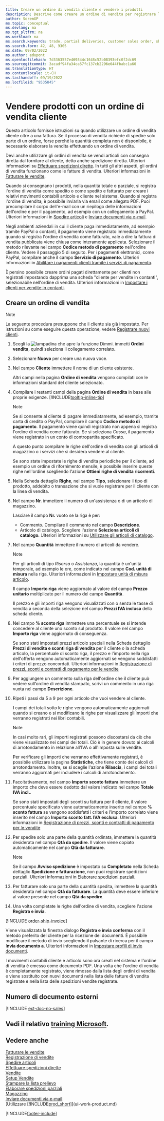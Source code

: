 ```yaml
---
title: Creare un ordine di vendita cliente e vendere i prodotti
description: Descrive come creare un ordine di vendita per registrare l'accordo con un cliente per vendere o commercializzare prodotti secondo termini specifici.
author: SorenGP
ms.topic: conceptual
ms.devlang: na
ms.tgt_pltfrm: na
ms.workload: na
ms.search.keywords: trade, partial deliveries, customer sales order, shipping advice, partial shipments,
ms.search.form: 42, 48, 9305
ms.date: 09/02/2022
ms.author: edupont
ms.openlocfilehash: 7d3363557e469344c1648c52b08393efc0f2dc69
ms.sourcegitcommit: 3acadf94fa34ca57fc137cb2296e644fbabc1a60
ms.translationtype: HT
ms.contentlocale: it-CH
ms.lasthandoff: 09/19/2022
ms.locfileid: "9535845"
---
```

# <a name="sell-products-with-a-customer-sales-order"></a>Vendere prodotti con un ordine di vendita cliente

Questo articolo fornisce istruzioni su quando utilizzare un ordine di vendita cliente oltre a una fattura. Se il processo di vendita richiede di spedire solo parte di un ordine, forse perché la quantità completa non è disponibile, è necessario elaborare la vendita effettuando un ordine di vendita.

Devi anche utilizzare gli ordini di vendita se vendi articoli con consegna diretta dal fornitore al cliente, detto anche spedizione diretta. Ulteriori informazioni su [Effettuare spedizioni dirette](sales-how-drop-shipment.md). In tutti gli altri aspetti, gli ordini di vendita funzionano come le fatture di vendita. Ulteriori informazioni in [Fatturare le vendite](sales-how-invoice-sales.md).

Quando si consegnano i prodotti, nella quantità totale o parziale, si registra l'ordine di vendita come spedito o come spedito e fatturato per creare i relativi movimenti contabili articolo e cliente nel sistema. Quando si registra l'ordine di vendita, è possibile inviarla via email come allegato PDF. Puoi precompilare il corpo dell'e-mail con un riepilogo delle informazioni dell'ordine e per il pagamento, ad esempio con un collegamento a PayPal. Ulteriori informazioni in [Spedire articoli](warehouse-how-ship-items.md) e [Inviare documenti via e-mail](ui-how-send-documents-email.md).

Negli ambienti aziendali in cui il cliente paga immediatamente, ad esempio tramite PayPal o contanti, il pagamento viene registrato immediatamente quando si registra l'ordine di vendita come fatturato, vale a dire la fattura di vendita pubblicata viene chiusa come interamente applicata. Selezionare il metodo rilevante nel campo **Codice metodo di pagamento** nell'ordine cliente. Vedere il passaggio 5 di seguito. Per i pagamenti elettronici, come PayPal, compilare anche il campo **Servizio di pagamento**. Ulteriori informazioni in [Abilitare i pagamenti clienti tramite i servizi di pagamento](sales-how-enable-payment-service-extensions.md).

È persino possibile creare ordini pagati direttamente per clienti non registrati impostando dapprima una scheda "cliente per vendite in contanti", selezionabile nell'ordine di vendita. Ulteriori informazioni in [Impostare i clienti per vendite in contanti](finance-how-to-set-up-cash-customers.md).

## <a name="create-a-sales-order"></a>Creare un ordine di vendita

> [!NOTE]  
> La seguente procedura presuppone che il cliente sia già impostato. Per istruzioni su come eseguire questa operazione, vedere [Registrare nuovi clienti](sales-how-register-new-customers.md).

1. Scegli la ![lampadina che apre la funzione Dimmi.](media/ui-search/search_small.png "Dimmi cosa vuoi fare") immetti **Ordini vendita**, quindi seleziona il collegamento correlato.
2. Selezionare **Nuovo** per creare una nuova voce.
3. Nel campo **Cliente** immettere il nome di un cliente esistente.

    Altri campi nella pagina **Ordine di vendita** vengono compilati con le informazioni standard del cliente selezionato.  

4. Compilare i restanti campi della pagina **Ordine di vendita** in base alle proprie esigenze. [!INCLUDE[tooltip-inline-tip](includes/tooltip-inline-tip_md.md)]

    > [!NOTE]  
    > Se si consente al cliente di pagare immediatamente, ad esempio, tramite carta di credito o PayPal, compilare il campo **Codice metodo di pagamento**. Il pagamento viene quindi registrato non appena si registra l'ordine di vendita come fatturato. Se si seleziona *Cassa*, il pagamento viene registrato in un conto di contropartita specificato.

    A questo punto compilare le righe dell'ordine di vendita con gli articoli di magazzino o i servizi che si desidera vendere al cliente.

    Se sono state impostate le righe di vendita periodiche per il cliente, ad esempio un ordine di rifornimento mensile, è possibile inserire queste righe nell'ordine scegliendo l'azione **Ottieni righe di vendita ricorrenti**.
5. Nella Scheda dettaglio **Righe**, nel campo **Tipo**, selezionare il tipo di prodotto, addebito o transazione che si vuole registrare per il cliente con la linea di vendita.

6. Nel campo **Nr.** immettere il numero di un'assistenza o di un articolo di magazzino.

    Lasciare il campo **Nr.** vuoto se la riga è per:

    * Commento. Compilare il commento nel campo **Descrizione**.
    * Articolo di catalogo. Scegliere l'azione **Seleziona articoli di catalogo**. Ulteriori informazioni su [Utilizzare gli articoli di catalogo](inventory-how-work-nonstock-items.md).
7. Nel campo **Quantità** immettere il numero di articoli da vendere.

    > [!NOTE]  
    > Per gli articoli di tipo *Risorsa* o *Assistenza*, la quantità è un'unità temporale, ad esempio le ore, come indicato nel campo **Cod. unità di misura** nella riga. Ulteriori informazioni in [Impostare unità di misura articolo](inventory-how-setup-units-of-measure.md).

    Il campo **Importo riga** viene aggiornato al valore del campo **Prezzo unitario** moltiplicato per il numero del campo **Quantità**.

    Il prezzo e gli importi riga vengono visualizzati con o senza le tasse di vendita a seconda della selezione nel campo **Prezzi IVA inclusa** della scheda cliente.
8. Nel campo **% sconto riga** immettere una percentuale se si intende concedere al cliente uno sconto sul prodotto. Il valore nel campo **Importo riga** viene aggiornato di conseguenza.

    Se sono stati impostati prezzi articolo speciali nella Scheda dettaglio **Prezzi di vendita e sconti riga di vendita** per il cliente o la scheda articolo, la percentuale di sconto riga, il prezzo e l'importo nella riga dell'offerta vengono automaticamente aggiornati se vengono soddisfatti i criteri di prezzo concordati. Ulteriori informazioni in [Registrazione di prezzi, sconti e contratti di pagamento per le vendite](sales-how-record-sales-price-discount-payment-agreements.md)
9. Per aggiungere un commento sulla riga dell'ordine che il cliente può vedere sull'ordine di vendita stampato, scrivi un commento in una riga vuota nel campo **Descrizione**.  
10. Ripeti i passi da 5 a 9 per ogni articolo che vuoi vendere al cliente.

    I campi dei totali sotto le righe vengono automaticamente aggiornati quando si creano o si modificano le righe per visualizzare gli importi che verranno registrati nei libri contabili.

    > [!NOTE]
    > In casi molto rari, gli importi registrati possono discostarsi da ciò che viene visualizzato nei campi dei totali. Ciò è in genere dovuto ai calcoli di arrotondamento in relazione all'IVA o all'imposta sulle vendite.
    >
    > Per verificare gli importi che verranno effettivamente registrati, è possibile utilizzare la pagina **Statistiche**, che tiene conto dei calcoli di arrotondamento. Inoltre, se si sceglie l'azione **Rilascia**, i campi dei totali verranno aggiornati per includere i calcoli di arrotondamento.  

11. Facoltativamente, nel campo **Importo sconto fattura** immettere un importo che deve essere dedotto dal valore indicato nel campo **Totale IVA incl.**.

    Se sono stati impostati degli sconti su fattura per il cliente, il valore percentuale specificato viene automaticamente inserito nel campo **% sconto fattura** se vengono soddisfatti i criteri e l'importo correlato viene inserito nel campo **Importo sconto fatt. IVA esclusa**. Ulteriori informazioni in [Registrazione di prezzi, sconti e contratti di pagamento per le vendite](sales-how-record-sales-price-discount-payment-agreements.md)
12. Per spedire solo una parte della quantità ordinata, immettere la quantità desiderata nel campo **Qtà da spedire**. Il valore viene copiato automaticamente nel campo **Qtà da fatturare**.

    > [!NOTE]
    > Se il campo **Avviso spedizione** è impostato su **Completato** nella Scheda dettaglio **Spedizione e fatturazione**, non puoi registrare spedizioni parziali. Ulteriori informazioni in [Elaborare spedizioni parziali](sales-how-send-partial-shipments.md).
13. Per fatturare solo una parte della quantità spedita, immettere la quantità desiderata nel campo **Qtà da fatturare**. La quantità deve essere inferiore al valore presente nel campo **Qtà da spedire**.  
14. Una volta completate le righe dell'ordine di vendita, scegliere l'azione **Registra e invia**.

[!INCLUDE [order-ship-invoice](includes/order-ship-invoice.md)]

Viene visualizzata la finestra dialogo **Registra e invia conferma** con il metodo preferito del cliente per la ricezione dei documenti. È possibile modificare il metodo di invio scegliendo il pulsante di ricerca per il campo **Invia documento a**. Ulteriori informazioni in [Impostare profili di invio documenti](sales-how-setup-document-send-profiles.md).

I movimenti contabili cliente e articolo sono ora creati nel sistema e l'ordine di vendita è emesso come documento PDF. Una volta che l'ordine di vendita è completamente registrato, viene rimosso dalla lista degli ordini di vendita e viene sostituito con nuovi documenti nella lista delle fatture di vendita registrate e nella lista delle spedizioni vendite registrate.  

## <a name="external-document-number"></a>Numero di documento esterni

[!INCLUDE [ext-doc-no-sales](includes/ext-doc-no-sales.md)]

## <a name="see-related-microsoft-training"></a>Vedi il relativo [training Microsoft](/training/modules/create-sales-documents-dynamics-365-business-central/).

## <a name="see-also"></a>Vedere anche

[Fatturare le vendite](sales-how-invoice-sales.md)  
[Registrazione di vendite](ui-post-sales.md)  
[Spedire articoli](warehouse-how-ship-items.md)  
[Effettuare spedizioni dirette](sales-how-drop-shipment.md)  
[Vendite](sales-manage-sales.md)  
[Setup Vendite](sales-setup-sales.md)  
[Stampare la lista prelievo](sales-how-print-picking-list.md)  
[Elaborare spedizioni parziali](sales-how-send-partial-shipments.md)  
[Magazzino](inventory-manage-inventory.md)  
[Inviare documenti via e-mail](ui-how-send-documents-email.md)  
[Utilizzare [!INCLUDE[prod_short](includes/prod_short.md)]](ui-work-product.md)  

[!INCLUDE[footer-include](includes/footer-banner.md)]
